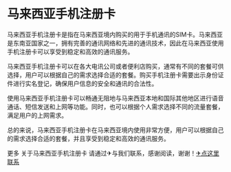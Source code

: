 # 马来西亚手机注册卡

马来西亚手机注册卡是指在马来西亚境内购买的用于手机通讯的SIM卡。马来西亚是东南亚国家之一，拥有完善的通讯网络和先进的通讯技术，因此在马来西亚使用手机注册卡可以享受到稳定和高效的通讯服务。

马来西亚手机注册卡可以在各大电讯公司或者便利店购买，通常有不同的套餐可供选择，用户可以根据自己的需求选择合适的套餐。购买手机注册卡需要出示身份证件进行实名登记，确保用户信息的安全和通讯的合法性。

使用马来西亚手机注册卡可以畅通无阻地与马来西亚本地和国际其他地区进行语音通话、短信发送和上网等功能。同时，也可以根据个人需求选择不同的流量套餐，满足用户的上网需求。

总的来说，马来西亚手机注册卡在马来西亚境内使用非常方便，用户可以根据自己的需求选择合适的套餐，并且享受到稳定和高效的通讯服务。

更多 关于马来西亚手机注册卡 请通过✈与我们联系，感谢阅读，谢谢！[✈点这里联系](https://ww.k02.cc)